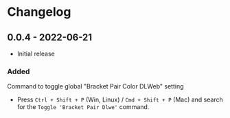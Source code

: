 # Changelog

## 0.0.4 - 2022-06-21

- Initial release

### Added

Command to toggle global "Bracket Pair Color DLWeb" setting

- Press `Ctrl + Shift + P` (Win, Linux) / `Cmd + Shift + P` (Mac) and search for the `Toggle 'Bracket Pair Dlwe'` command.
